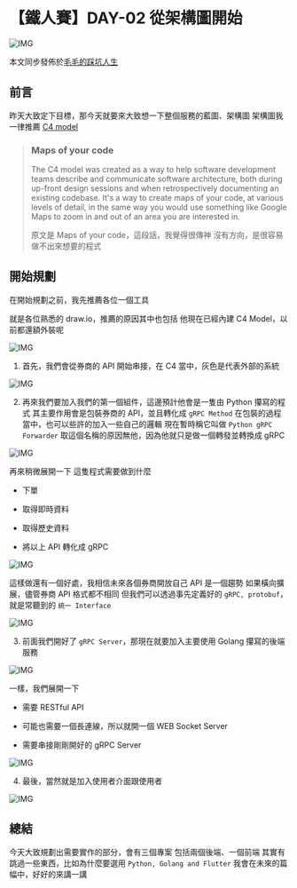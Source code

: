 # 【鐵人賽】DAY-02 從架構圖開始

![IMG](https://tocandraw.com/wp-content/uploads/2023/09/【鐵人賽】DAY-02-從架構圖開始-01.png)

本文同步發佈於[毛毛的踩坑人生](https://tocandraw.com/2023-ironman/767/)

## 前言

昨天大致定下目標，那今天就要來大致想一下整個服務的藍圖、架構圖
架構圖我一律推薦 [C4 model](https://c4model.com)

> ### Maps of your code
>
> The C4 model was created as a way to help software development teams describe and communicate software architecture, both during up-front design sessions and when retrospectively documenting an existing codebase. It's a way to create maps of your code, at various levels of detail, in the same way you would use something like Google Maps to zoom in and out of an area you are interested in.
>
> 原文是 Maps of your code，這段話，我覺得很傳神
> 沒有方向，是很容易做不出來想要的程式

## 開始規劃

在開始規劃之前，我先推薦各位一個工具

就是各位熟悉的 draw.io，推薦的原因其中也包括
他現在已經內建 C4 Model，以前都還額外裝呢

![IMG](https://tocandraw.com/wp-content/uploads/2023/09/【鐵人賽】DAY-02-從架構圖開始-02-1024x860.png)

1. 首先，我們會從券商的 API 開始串接，在 C4 當中，灰色是代表外部的系統

![IMG](https://tocandraw.com/wp-content/uploads/2023/09/【鐵人賽】DAY-02-從架構圖開始-03.png)

2. 再來我們要加入我們的第一個組件，這邊預計他會是一隻由 Python 攥寫的程式
    其主要作用會是包裝券商的 API，並且轉化成 `gRPC Method`
    在包裝的過程當中，也可以些許的加入一些自己的邏輯
    現在暫時稱它叫做 `Python gRPC Forwarder`
    取這個名稱的原因無他，因為他就只是做一個轉發並轉換成 gRPC

![IMG](https://tocandraw.com/wp-content/uploads/2023/09/【鐵人賽】DAY-02-從架構圖開始-04.png)

再來稍微展開一下
這隻程式需要做到什麼

- 下單

- 取得即時資料

- 取得歷史資料

- 將以上 API 轉化成 gRPC

![IMG](https://tocandraw.com/wp-content/uploads/2023/09/【鐵人賽】DAY-02-從架構圖開始-07-1024x461.png)

這樣做還有一個好處，我相信未來各個券商開放自己 API 是一個趨勢
如果橫向擴展，儘管券商 API 格式都不相同
但我們可以透過事先定義好的 `gRPC, protobuf`，就是常聽到的 `統一 Interface`

![IMG](https://tocandraw.com/wp-content/uploads/2023/09/【鐵人賽】DAY-02-從架構圖開始-05.png)

3. 前面我們開好了 `gRPC Server`，那現在就要加入主要使用 Golang 攥寫的後端服務

![IMG](https://tocandraw.com/wp-content/uploads/2023/09/【鐵人賽】DAY-02-從架構圖開始-06.png)

一樣，我們展開一下

- 需要 RESTful API

- 可能也需要一個長連線，所以就開一個 WEB Socket Server

- 需要串接剛剛開好的 gRPC Server

![IMG](https://tocandraw.com/wp-content/uploads/2023/09/【鐵人賽】DAY-02-從架構圖開始-08-1024x859.png)

4. 最後，當然就是加入使用者介面跟使用者

![IMG](https://tocandraw.com/wp-content/uploads/2023/09/【鐵人賽】DAY-02-從架構圖開始-09-344x1024.png)

## 總結

今天大致規劃出需要實作的部分，會有三個專案
包括兩個後端、一個前端
其實有跳過一些東西，比如為什麼要選用 `Python, Golang and Flutter`
我會在未來的篇幅中，好好的來講一講
